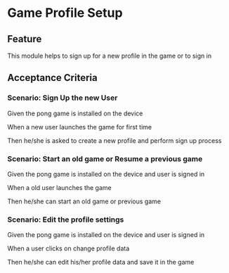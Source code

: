 # Game Profile Setup

## Feature

This module helps to sign up for a new profile in the game or to sign in

## Acceptance Criteria

### Scenario: Sign Up the new User

  Given the pong game is installed on the device

  When a new user launches the game for first time

  Then he/she is asked to create a new profile and perform sign up process

### Scenario: Start an old game or Resume a previous game

  Given the pong game is installed on the device and user is signed in

  When a old user launches the game

  Then he/she can start an old game or previous game
  
### Scenario: Edit the profile settings

  Given the pong game is installed on the device and user is signed in

  When a user clicks on change profile data

  Then he/she can edit his/her profile data and save it in the game
